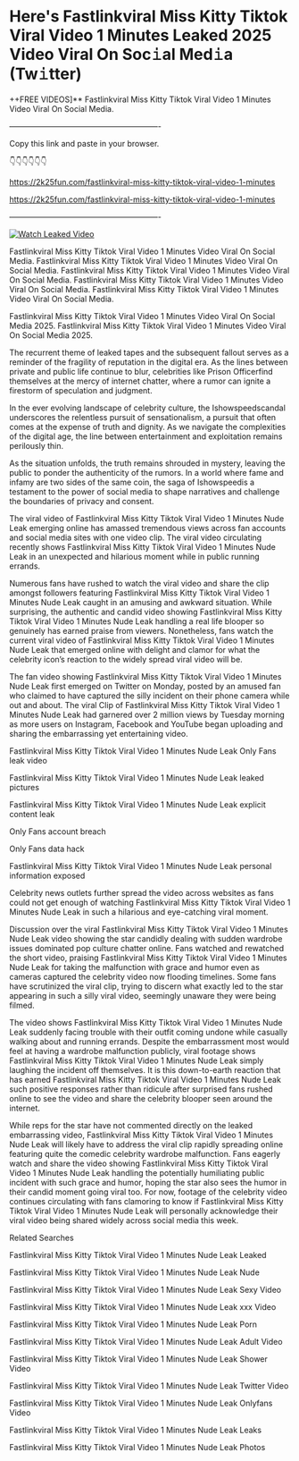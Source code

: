 # Here's Fastlinkviral Miss Kitty Tiktok Viral Video 1 Minutes Leaked 2025 Video Viral On Soc𝚒al Med𝚒a (Tw𝚒tter)

++FREE VIDEOS]** Fastlinkviral Miss Kitty Tiktok Viral Video 1 Minutes Video Viral On Social Media.

———————————————————-

Copy this link and paste in your browser.

👇👇👇👇👇👇

https://2k25fun.com/fastlinkviral-miss-kitty-tiktok-viral-video-1-minutes

https://2k25fun.com/fastlinkviral-miss-kitty-tiktok-viral-video-1-minutes

———————————————————-

[![Watch Leaked Video](https://miro.medium.com/v2/resize:fit:828/format:webp/1*cilzJN44JGOrTw9NJCrNHA.gif "Watch Leaked Video")](https://2k25fun.com/fastlinkviral-miss-kitty-tiktok-viral-video-1-minutes)

Fastlinkviral Miss Kitty Tiktok Viral Video 1 Minutes Video Viral On Social Media. Fastlinkviral Miss Kitty Tiktok Viral Video 1 Minutes Video Viral On Social Media. Fastlinkviral Miss Kitty Tiktok Viral Video 1 Minutes Video Viral On Social Media. Fastlinkviral Miss Kitty Tiktok Viral Video 1 Minutes Video Viral On Social Media. Fastlinkviral Miss Kitty Tiktok Viral Video 1 Minutes Video Viral On Social Media.

Fastlinkviral Miss Kitty Tiktok Viral Video 1 Minutes Video Viral On Social Media 2025. Fastlinkviral Miss Kitty Tiktok Viral Video 1 Minutes Video Viral On Social Media 2025.

The recurrent theme of leaked tapes and the subsequent fallout serves as a reminder of the fragility of reputation in the digital era. As the lines between private and public life continue to blur, celebrities like Prison Officerfind themselves at the mercy of internet chatter, where a rumor can ignite a firestorm of speculation and judgment.

In the ever evolving landscape of celebrity culture, the Ishowspeedscandal underscores the relentless pursuit of sensationalism, a pursuit that often comes at the expense of truth and dignity. As we navigate the complexities of the digital age, the line between entertainment and exploitation remains perilously thin.

As the situation unfolds, the truth remains shrouded in mystery, leaving the public to ponder the authenticity of the rumors. In a world where fame and infamy are two sides of the same coin, the saga of Ishowspeedis a testament to the power of social media to shape narratives and challenge the boundaries of privacy and consent.

The viral video of Fastlinkviral Miss Kitty Tiktok Viral Video 1 Minutes Nude Leak emerging online has amassed tremendous views across fan accounts and social media sites with one video clip. The viral video circulating recently shows Fastlinkviral Miss Kitty Tiktok Viral Video 1 Minutes Nude Leak in an unexpected and hilarious moment while in public running errands.

Numerous fans have rushed to watch the viral video and share the clip amongst followers featuring Fastlinkviral Miss Kitty Tiktok Viral Video 1 Minutes Nude Leak caught in an amusing and awkward situation. While surprising, the authentic and candid video showing Fastlinkviral Miss Kitty Tiktok Viral Video 1 Minutes Nude Leak handling a real life blooper so genuinely has earned praise from viewers. Nonetheless, fans watch the current viral video of Fastlinkviral Miss Kitty Tiktok Viral Video 1 Minutes Nude Leak that emerged online with delight and clamor for what the celebrity icon’s reaction to the widely spread viral video will be.

The fan video showing Fastlinkviral Miss Kitty Tiktok Viral Video 1 Minutes Nude Leak first emerged on Twitter on Monday, posted by an amused fan who claimed to have captured the silly incident on their phone camera while out and about. The viral Clip of Fastlinkviral Miss Kitty Tiktok Viral Video 1 Minutes Nude Leak had garnered over 2 million views by Tuesday morning as more users on Instagram, Facebook and YouTube began uploading and sharing the embarrassing yet entertaining video.

Fastlinkviral Miss Kitty Tiktok Viral Video 1 Minutes Nude Leak Only Fans leak video

Fastlinkviral Miss Kitty Tiktok Viral Video 1 Minutes Nude Leak leaked pictures

Fastlinkviral Miss Kitty Tiktok Viral Video 1 Minutes Nude Leak explicit content leak

Only Fans account breach

Only Fans data hack

Fastlinkviral Miss Kitty Tiktok Viral Video 1 Minutes Nude Leak personal information exposed

Celebrity news outlets further spread the video across websites as fans could not get enough of watching Fastlinkviral Miss Kitty Tiktok Viral Video 1 Minutes Nude Leak in such a hilarious and eye-catching viral moment.

Discussion over the viral Fastlinkviral Miss Kitty Tiktok Viral Video 1 Minutes Nude Leak video showing the star candidly dealing with sudden wardrobe issues dominated pop culture chatter online. Fans watched and rewatched the short video, praising Fastlinkviral Miss Kitty Tiktok Viral Video 1 Minutes Nude Leak for taking the malfunction with grace and humor even as cameras captured the celebrity video now flooding timelines. Some fans have scrutinized the viral clip, trying to discern what exactly led to the star appearing in such a silly viral video, seemingly unaware they were being filmed.

The video shows Fastlinkviral Miss Kitty Tiktok Viral Video 1 Minutes Nude Leak suddenly facing trouble with their outfit coming undone while casually walking about and running errands. Despite the embarrassment most would feel at having a wardrobe malfunction publicly, viral footage shows Fastlinkviral Miss Kitty Tiktok Viral Video 1 Minutes Nude Leak simply laughing the incident off themselves. It is this down-to-earth reaction that has earned Fastlinkviral Miss Kitty Tiktok Viral Video 1 Minutes Nude Leak such positive responses rather than ridicule after surprised fans rushed online to see the video and share the celebrity blooper seen around the internet.

While reps for the star have not commented directly on the leaked embarrassing video, Fastlinkviral Miss Kitty Tiktok Viral Video 1 Minutes Nude Leak will likely have to address the viral clip rapidly spreading online featuring quite the comedic celebrity wardrobe malfunction. Fans eagerly watch and share the video showing Fastlinkviral Miss Kitty Tiktok Viral Video 1 Minutes Nude Leak handling the potentially humiliating public incident with such grace and humor, hoping the star also sees the humor in their candid moment going viral too. For now, footage of the celebrity video continues circulating with fans clamoring to know if Fastlinkviral Miss Kitty Tiktok Viral Video 1 Minutes Nude Leak will personally acknowledge their viral video being shared widely across social media this week.

Related Searches

Fastlinkviral Miss Kitty Tiktok Viral Video 1 Minutes Nude Leak Leaked

Fastlinkviral Miss Kitty Tiktok Viral Video 1 Minutes Nude Leak Nude

Fastlinkviral Miss Kitty Tiktok Viral Video 1 Minutes Nude Leak Sexy Video

Fastlinkviral Miss Kitty Tiktok Viral Video 1 Minutes Nude Leak xxx Video

Fastlinkviral Miss Kitty Tiktok Viral Video 1 Minutes Nude Leak Porn

Fastlinkviral Miss Kitty Tiktok Viral Video 1 Minutes Nude Leak Adult Video

Fastlinkviral Miss Kitty Tiktok Viral Video 1 Minutes Nude Leak Shower Video

Fastlinkviral Miss Kitty Tiktok Viral Video 1 Minutes Nude Leak Twitter Video

Fastlinkviral Miss Kitty Tiktok Viral Video 1 Minutes Nude Leak Onlyfans Video

Fastlinkviral Miss Kitty Tiktok Viral Video 1 Minutes Nude Leak Leaks

Fastlinkviral Miss Kitty Tiktok Viral Video 1 Minutes Nude Leak Photos